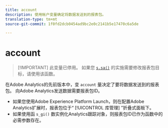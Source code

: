 ```yaml
---
title: account
description: 使用帐户变量确定将数据发送到的报表包。
translation-type: tm+mt
source-git-commit: 1f0fd2dcb0454ad9bc2e0c2141b5e17470c6a5de

---
```



# account

> [!IMPORTANT] 此变量已停用。 如果您 [`s.sa()`](../functions/sa.md) 的实施需要修改报表包目标，请使用该函数。

在Adobe Analytics的先前版本中，变 `account` 量决定了要将数据发送到的报表包。 向Adobe Analytics发送数据需要报表包ID。

* 如果您使用Adobe Experience Platform Launch，则在配置Adobe Analytics扩展时，报表包位于“ [!UICONTROL 库管理] ”折叠式面板下。
* 如果使用函 `s_gi()` 数实例化Analytics跟踪对象，则报表包ID已作为函数中的必需参数存在。
